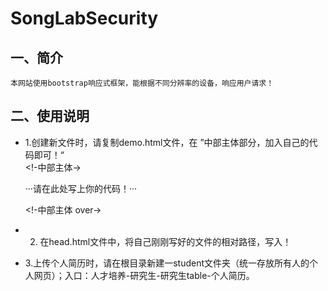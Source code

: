 # SongLabSecurity
## 一、简介
    本网站使用bootstrap响应式框架，能根据不同分辨率的设备，响应用户请求！
## 二、使用说明
 - 1.创建新文件时，请复制demo.html文件，在 ”中部主体部分，加入自己的代码即可！“
         <br>
        <!-中部主体->
        <p>···请在此处写上你的代码！···</p>
        <!-中部主体 over->
 - 2. 在head.html文件中，将自己刚刚写好的文件的相对路径，写入！
 
 - 3.上传个人简历时，请在根目录新建一student文件夹（统一存放所有人的个人网页）；入口：人才培养-研究生-研究生table-个人简历。
